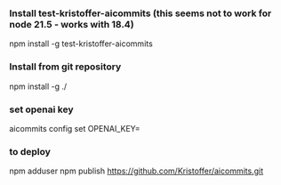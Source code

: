 ### Install test-kristoffer-aicommits (this seems not to work for node 21.5 - works with 18.4)
npm install -g test-kristoffer-aicommits

### Install from git repository
npm install -g ./

### set openai key
aicommits config set OPENAI_KEY=<your token>

### to deploy
npm adduser
npm publish https://github.com/Kristoffer/aicommits.git

